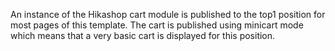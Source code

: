 An instance of the Hikashop cart module is published to the top1 position for most pages of this template. The cart is published using minicart mode which means that a very basic cart is displayed for this position.
